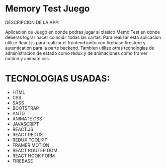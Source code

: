 # Memory Test Juego

DESCRIPCION DE LA APP:

Aplicacion de Juego en donde podras jugar al clasico Memo Test en donde deberas lograr hacer coincidir todas las cartas. Para realizar esta aplicacion utilize React.js para realizar el frontend junto con firebase firestore y autentication para la parte backend. Tambien utilize otras tecnologias de administracion de estado como redux y de animaciones como framer motion y animate css.

# TECNOLOGIAS USADAS:

- HTML
- CSS
- SASS
- BOOTSTRAP
- ANTD
- ANIMATE CSS
- JAVASCRIPT
- REACT.JS
- REACT REDUX
- REDUX TOOLKIT
- FRAMER MOTION
- REACT ROUTER DOM
- REACT HOOK FORM
- FIREBASE
